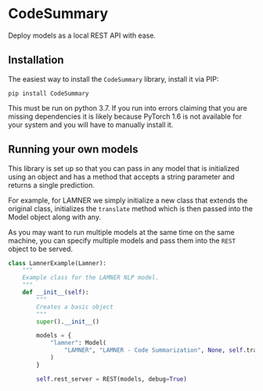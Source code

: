 # CodeSummary
Deploy models as a local REST API with ease.

## Installation
The easiest way to install the `CodeSummary` library, install it via PIP:

```shell
pip install CodeSummary
```

This must be run on python 3.7. If you run into errors claiming that you are 
missing dependencies it is likely because PyTorch 1.6 is not available for your
system and you will have to manually install it.  

## Running your own models

This library is set up so that you can pass in any model that is initialized
using an object and has a method that accepts a string parameter and returns a
single prediction.

For example, for LAMNER we simply initialize a new class that extends the 
original class, initializes the `translate` method which is then passed into
the Model object along with any. 

As you may want to run multiple models at the same time on the same machine, 
you can specify multiple models and pass them into the `REST` object to be 
served.

```py
class LamnerExample(Lamner):
    """
    Example class for the LAMNER NLP model.
    """
    def __init__(self):
        """
        Creates a basic object
        """
        super().__init__()

        models = {
            "lamner": Model(
                "LAMNER", "LAMNER - Code Summarization", None, self.translate
            )
        }

        self.rest_server = REST(models, debug=True)
```